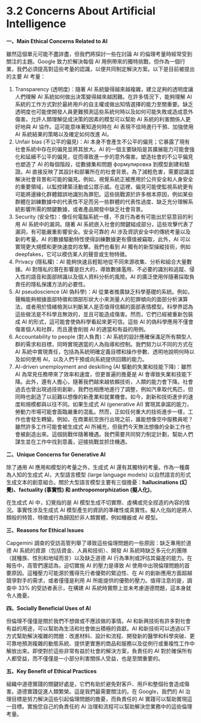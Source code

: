 # 3.2 Concerns About Artificial Intelligence

**一、Main Ethical Concerns Related to AI**

雖然這個單元可能不盡詳盡，但我們將探討一些在討論 AI 的倫理考量時經常受到關注的主題。Google 致力於解決每個 AI 用例帶來的獨特挑戰，但作為一個行業，我們必須提高對這些考量的認識，以便共同制定解決方案。以下是目前被提出的主要 AI 考量：

1. Transparency (透明度)：隨著 AI 系統變得越來越複雜，建立足夠的透明度讓人們理解 AI 系統如何做出決策變得越來越困難。在許多情況下，能夠理解 AI 系統的工作方式對於最終用戶的自主權或做出知情選擇的能力至關重要。缺乏透明度也可能使開發人員更難預測這些系統何時以及如何可能失敗或造成意外傷害。允許人類理解促成決策的因素的模型可以幫助 AI 系統的利害關係人更好地與 AI 協作。這可能意味著知道何時在 AI 表現不佳時進行干預、加強使用 AI 系統結果的策略以及確定如何改進 AI。
2. Unfair bias (不公平的偏見)：AI 本身不會產生不公平的偏見；它暴露了現有社會系統中存在的偏見並將其放大。AI 的一個主要缺陷是其擴展能力可能會強化和延續不公平的偏見，從而導致進一步的意外傷害。塑造社會的不公平偏見也塑造了 AI 的每個階段，從數據集和問題 формулировка 到模型創建和驗證。AI 直接反映了其設計和部署所在的社會背景。為了減輕危害，需要認識並解決社會背景和可能的偏見。例如，視覺系統正被應用於公共安全和人身安全的重要領域，以監控建築活動或公眾示威。在這裡，偏見可能使監視系統更有可能將邊緣化群體錯誤地識別為罪犯。這些挑戰源於許多根本原因，例如某些群體在訓練數據中的代表性不足而另一些群體的代表性過度、缺乏充分理解系統影響所需的關鍵數據，或者產品開發中缺乏社會背景。
3. Security (安全性)：像任何電腦系統一樣，不良行為者有可能出於惡意目的利用 AI 系統中的漏洞。隨著 AI 系統嵌入社會的關鍵組成部分，這些攻擊代表了漏洞，有可能嚴重影響安全。安全可靠的 AI 涉及資訊安全中的傳統考量以及新的考量。AI 的數據驅動特性使得訓練數據更有價值被竊取，此外，AI 可以實現更大規模和更快速度的攻擊。我們也看到 AI 獨有的新型操縱技術，例如 deepfakes，它可以模仿某人的聲音或生物特徵。
4. Privacy (隱私權)：AI 能夠快速且輕鬆地從不同來源收集、分析和組合大量數據。AI 對隱私的潛在影響是巨大的，導致數據濫用、不必要的識別和追蹤、侵入性的語音和面部辨識以及個人資料分析的風險。AI 的廣泛使用伴隨著採取負責任的隱私保護方法的必要性。
5. AI pseudoscience (AI 偽科學)：AI 從業者推廣缺乏科學基礎的系統。例如，聲稱能夠根據面部特徵和頭部形狀大小來測量人的犯罪傾向的面部分析演算法，或者用於情緒檢測以判斷某人是否值得信賴的面部表情模型。科學界認為這些做法是不科學且無效的，並且可能造成傷害。然而，它們已經被重新包裝成 AI 的形式，這可能會使偽科學看起來更可信。這些 AI 的偽科學應用不僅會傷害個人和社群，而且還會削弱 AI 的適當和有益的用例。
6. Accountability to people (對人負責)：AI 系統的設計應確保滿足所有類型人群的需求和目標，同時實現適當的人為指導和控制。我們努力以不同的方式在 AI 系統中實現責任，包括為系統明確定義目標和操作參數、透明地說明何時以及如何使用 AI，以及人們干預或向系統提供回饋的能力。
7. AI-driven unemployment and deskilling (AI 驅動的失業和技能下降)：雖然 AI 為常見任務帶來了效率和速度，但更普遍的擔憂是 AI 會導致失業和技能下降。此外，還有人擔心，隨著我們越來越依賴技術，人類的能力會下降。社會過去也曾出現過技術創新，我們也相應地進行了調整，例如汽車取代馬匹，但同時也創造了以前難以想像的新產業和就業機會。如今，創新和技術進步的速度和規模都與以往不同。如果生成式 AI (generative AI) 實現其承諾的能力，勞動力市場可能會面臨嚴重的混亂。然而，正如任何重大的技術進步一樣，工作也會發生轉變。例如，在商業航空旅行出現之前，誰能想像空中服務員呢？雖然許多工作可能會被生成式 AI 所補充，但我們今天無法想像的全新工作也會被創造出來。這個挑戰伴隨著機遇。我們需要共同努力制定計劃，幫助人們謀生並在工作中找到意義，迎接挑戰並抓住機遇。

**二、Unique Concerns for Generative AI**

除了通用 AI 應用和模型的考量之外，生成式 AI 還有其獨特的考量。作為一種廣為人知的生成式 AI，大型語言模型 (large language models) 以自然語言的形式生成文本的創意組合。關於大型語言模型主要有三個擔憂：**hallucinations (幻覺)、factuality (事實性) 和 anthropomorphization (擬人化)**。

在生成式 AI 中，幻覺指的是 AI 模型生成不切實際、虛構或完全捏造的內容的情況。事實性涉及生成式 AI 模型產生的資訊的準確性或真實性。擬人化指的是將人類般的特質、特徵或行為歸因於非人類實體，例如機器或 AI 模型。

**三、Reasons for Ethical Issues**

Capgemini 調查的受訪高管列舉了導致這些倫理問題的一些原因：缺乏專用於道德 AI 系統的資源（包括資金、人員和技術）、開發 AI 系統時缺乏多元化的團隊（就種族、性別和地域而言）以及缺乏道德 AI 行為準則或評估其偏差的能力。在報告中，高管們還認為，迫切實施 AI 的壓力是導致 AI 使用中出現倫理問題的首要原因。這種壓力可能源於獲得先行者優勢的緊迫性、在 AI 的創新應用方面超越競爭對手的需求，或者僅僅是利用 AI 所能提供的優勢的壓力。值得注意的是，調查中 33% 的受訪者表示，在構建 AI 系統時實際上並未考慮道德問題，這本身就令人擔憂。

**四、Socially Beneficial Uses of AI**

但倫理不僅僅是關於我們不想做或不應該做的事情。AI 和新興技術有許多對社會有益的用途，可以幫助為生活和社會做出積極的貢獻。AI 和新技術可以透過以下方式幫助解決複雜的問題：改進材料、設計和流程、開發新的醫學和科學突破、更可靠地預測複雜的動態系統、提供更實惠的商品和服務以及從例行或重複性工作中解放出來。即使對於這些非常有益於社會的解決方案，負責任的 AI 對於確保所有人都受益，而不僅僅是一小部分利害關係人受益，也是至關重要的。

**五、Key Benefit of Ethical Practices**

組織中道德實踐的關鍵好處是，它們有助於避免對客戶、用戶和整個社會造成傷害。道德實踐促進人類繁榮。這是我們最需要關注的。在 Google，我們的 AI 治理目標是努力解決這些引起倫理問題的擔憂，而負責任的 AI 實踐可以幫助實現這一目標。實施您自己的負責任的 AI 治理和流程可以幫助解決您業務中的這些倫理考量。
